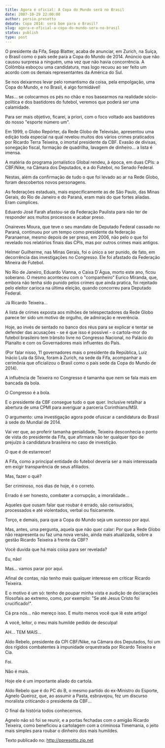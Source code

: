 ```yaml
---
title: Agora é oficial: A Copa do Mundo será no Brasil
date: 2007-10-29 22:00:00
author: persio.presotto
debate: Copa 2014: será bom para o Brasil?
slug: agora-e-oficial-a-copa-do-mundo-sera-no-brasil
status: publish 
type: post
---
```


O presidente da Fifa, Sepp Blatter, acaba de anunciar, em Zurich, na Suíça, o Brasil como o país sede para a Copa do Mundo de 2014. Anúncio que não causou surpresa a ninguém, uma vez que não havia concorrência. A Colômbia esboçou uma candidatura, mas logo recuou ao ser feito um acordo com os demais representantes da América do Sul.  

  

Se nos deixarmos levar pelo romantismo da coisa, pela empolgação, uma Copa do Mundo, e no Brasil, é algo formidável!  

  

Mas... se colocarmos os pés no chão e nos basearmos na realidade sócio-política e dos bastidores do futebol, veremos que poderá ser uma calamidade.  

  

Para ser mais objetivo, ficarei, a priori, com o foco voltado aos bastidores do nosso "esporte número um".  

  

Em 1999, o Globo Repórter, da Rede Globo de Televisão, apresentou uma edição toda especial na qual revelou muitos dos vários crimes praticados por Ricardo Terra Teixeira, o imortal presidente da CBF. Evasão de divisas, sonegação fiscal, formação de quadrilha, lavagem de dinheiro... a lista é imensa.  

  

A matéria do programa jornalístico Global rendeu, à época, em duas CPIs: a CBF/Nike, na Câmara dos Deputados, e a do Futebol, no Senado Federal.  

  

Nestas, além da confirmação de tudo o que foi levado ao ar na Rede Globo, foram descobertos novos personagens.  

  

As federações estaduais, mais especificamente as de São Paulo, das Minas Gerais, do Rio de Janeiro e do Paraná, eram mais do que fortes aliadas. Eram cúmplices.  

  

Eduardo José Farah afastou-se da Federação Paulista para não ter de responder aos muitos processos e acabar preso.  

  

Onaireves Moura, que teve o seu mandato de Deputado Federal cassado no Paraná, continuou por um tempo como presidente da federação Paranaense, mesmo depois de ser preso, em 2006, não pelo o que foi revelado nos relatórios finais das CPIs, mas por outros crimes mais antigos.  

  

Helmer Guilherme, nas Minas Gerais, foi o único a ser punido, de fato, em decorrência das investigações no Congresso. Ele foi afastado da Federação Mineira de Futebol.  

  

No Rio de Janeiro, Eduardo Vianna, o Caixa D´Água, morto este ano, ficou soberano. O mesmo aconteceu com o "companheiro" Eurico Miranda, que, embora não tenha sido punido pelos crimes que ainda pratica, foi rejeitado pelo eleitor carioca na última eleição, quando concorreu para Deputado Federal.  

  

Já Ricardo Teixeira...  

  

A lista de crimes exposta aos milhões de telespectadores da Rede Globo parece ter sido um motivo de orgulho, de admiração e reverência.  

  

Hoje, ao invés de sentado no banco dos réus para se explicar e tentar se defender das acusações - se é que isso é possível - o cartola-mor do futebol brasileiro tem trânsito livre no Congresso Nacional, no Palácio do Planalto e com os Governadores mais influentes do País.  

  

(Por falar nisso, 11 governadores mais o presidente da República, Luiz Inácio Lula da Silva, foram à Zurich, na sede da Fifa, acompanhar a cerimônia que oficializou o Brasil como o país sede da Copa do Mundo de 2014).  

  

A influência de Teixeira no Congresso é tamanha que nem se fala mais em bancada da bola.  

  

O Congresso é a bola.  

  

E o presidente da CBF consegue tudo o que quer. Inclusive retalhar a abertura de uma CPMI para averiguar a parceria Corinthians/MSI.  

  

O argumento: uma investigação agora pode ofuscar a candidatura do Brasil à sede do Mundial de 2014.  

  

Vai ver que, ao proferir tamanha genialidade, Teixeira desconhecia o ponto de vista do presidente da Fifa, que afirmara não ter qualquer tipo de prejuízo à candidatura brasileira no caso de investição.  

  

O que é de estarrecer!  

  

A Fifa, como a principal entidade do futebol deveria ser a mais interessada em exigir transparência de seus afiliados.  

  

Mas, fazer o quê?  

  

Ser criminoso, nos dias de hoje, é o correto.  

  

Errado é ser honesto, combater a corrupção, a imoralidade...  

  

Aqueles que ousam falar que roubar é errado, são censurados, processados e até violentados, verbal ou fisicamente.  

  

Torço, e demais, para que a Copa do Mundo seja um sucesso por aqui.  

  

Mas, antes, uma pergunta, aquela que não quer calar: Por que a Rede Globo não reapresenta ou faz uma nova versão, ainda mais atualizada, sobre a gestão Ricardo Teixeira à frente da CBF?  

  

Você duvida que há mais coisa para ser revelada?  

  

Eu, não!  

  

Mas... vamos parar por aqui.  

  

Afinal de contas, não tenho mais qualquer interesse em criticar Ricardo Teixeira.  

  

E o motivo é um só: tenho de poupar minha vista e audição de declarações filosofais ao extremo, como, por exemplo: "Se até Jesus Cristo foi crucificado!".  

  

Cá pra nós... não mereço isso. E muito menos você que lê este artigo!  

  

A você, leitor, o meu mais humilde pedido de desculpa!  

  

AH... TEM MAIS...  

Aldo Rebelo, presidente da CPI CBF/Nike, na Câmara dos Deputados, foi um dos rígidos combatentes à impunidade orquestrada por Ricardo Teixeira e Cia.  

  

Foi.  

  

Não é mais.  

  

Hoje ele é um importante aliado do cartola.  

  

Aldo Rebelo que é do PC do B, o mesmo partido do ex-Ministro do Esporte, Agnelo Queiroz, que, ao assumir a Pasta, esbravejou, fez um discurso moralista criticando o presidente da CBF...  

  

O final da história todos conhecemos.  

  

Agnelo não só foi se reunir, e a portas fechadas com o amigão Ricardo Teixeira, como beneficiou a cartolagem com a criminosa Timemania, o jeito mais simples para roubar o dinheiro dos mais humildes.  

  

Texto publicado no: http://ppresotto.zip.net
